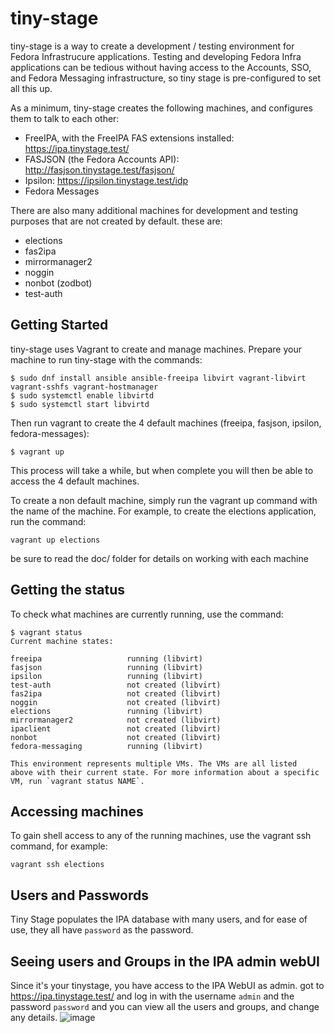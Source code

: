 # tiny-stage

tiny-stage is a way to create a development / testing environment for Fedora Infrastrucure applications.
Testing and developing Fedora Infra applications can be  tedious without having access to the Accounts, SSO, and Fedora Messaging infrastructure, so tiny stage is pre-configured to set all this up.

As a minimum, tiny-stage creates the following machines, and configures them to talk to each other:

* FreeIPA, with the FreeIPA FAS extensions installed: https://ipa.tinystage.test/
* FASJSON (the Fedora Accounts API): http://fasjson.tinystage.test/fasjson/
* Ipsilon: https://ipsilon.tinystage.test/idp
* Fedora Messages

There are also many additional machines for development and testing purposes that are not created by default. these are:

* elections
* fas2ipa
* mirrormanager2
* noggin
* nonbot (zodbot)
* test-auth


## Getting Started

tiny-stage uses Vagrant to create and manage machines. Prepare your machine to run tiny-stage with the commands:

```
$ sudo dnf install ansible ansible-freeipa libvirt vagrant-libvirt vagrant-sshfs vagrant-hostmanager
$ sudo systemctl enable libvirtd
$ sudo systemctl start libvirtd
```

Then run vagrant to create the 4 default machines (freeipa, fasjson, ipsilon, fedora-messages):

```
$ vagrant up
```

This process will take a while, but when complete you will then be able to access the 4 default machines.

To create a non default machine, simply run the vagrant up command with the name of the machine. For example, to create the elections application, run the command:

```
vagrant up elections
```

be sure to read the doc/ folder for details on working with each machine


## Getting the status

To check what machines are currently running, use the command:

```
$ vagrant status
Current machine states:

freeipa                   running (libvirt)
fasjson                   running (libvirt)
ipsilon                   running (libvirt)
test-auth                 not created (libvirt)
fas2ipa                   not created (libvirt)
noggin                    not created (libvirt)
elections                 running (libvirt)
mirrormanager2            not created (libvirt)
ipaclient                 not created (libvirt)
nonbot                    not created (libvirt)
fedora-messaging          running (libvirt)

This environment represents multiple VMs. The VMs are all listed
above with their current state. For more information about a specific
VM, run `vagrant status NAME`.
```

## Accessing machines

To gain shell access to any of the running machines, use the vagrant ssh command, for example:

```
vagrant ssh elections
```

## Users and Passwords

Tiny Stage populates the IPA database with many users, and for ease of use, they all have `password` as the password.

## Seeing users and Groups in the IPA admin webUI

Since it's your tinystage, you have access to the IPA WebUI as admin. got to https://ipa.tinystage.test/ and log in with the username `admin` and the password `password` and you can view all the users and groups, and change any details.
![image](https://user-images.githubusercontent.com/592259/122032526-11025c80-ce13-11eb-9a21-66c9047c232e.png)

